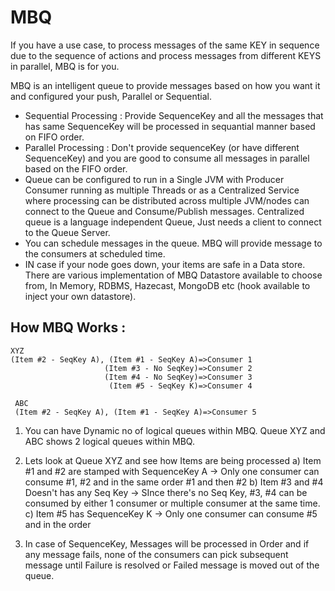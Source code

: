 # MBQ
If you have a use case, to process messages of the same KEY in sequence due to the sequence of actions and process messages from different KEYS in parallel, MBQ is for you. 

MBQ is an intelligent queue to provide messages based on how you want it and configured your push, Parallel or Sequential.
* Sequential Processing : Provide SequenceKey and all the messages that has same SequenceKey will be processed in sequantial manner based on FIFO order.
* Parallel Processing : Don't provide sequenceKey (or have different SequenceKey) and you are good to consume all messages in parallel based on the FIFO order. 
* Queue can be configured to run in a Single JVM with Producer Consumer running as multiple Threads or as a Centralized Service where processing can be distributed across multiple JVM/nodes can connect to the Queue and Consume/Publish messages. Centralized queue is a language independent Queue, Just needs a client to connect to the Queue Server. 
* You can schedule messages in the queue. MBQ will provide message to the consumers at scheduled time.
* IN case if your node goes down, your items are safe in a Data store. There are various implementation of MBQ Datastore available to choose from, In Memory, RDBMS, Hazecast, MongoDB etc (hook available to inject your own datastore).


## How MBQ Works :
```
XYZ
(Item #2 - SeqKey A), (Item #1 - SeqKey A)=>Consumer 1
                     (Item #3 - No SeqKey)=>Consumer 2
                     (Item #4 - No SeqKey)=>Consumer 3
                      (Item #5 - SeqKey K)=>Consumer 4
 
 ABC
 (Item #2 - SeqKey A), (Item #1 - SeqKey A)=>Consumer 5
```
1. You can have Dynamic no of logical queues within MBQ. Queue XYZ and ABC shows 2 logical queues within MBQ. 
2. Lets look at Queue XYZ and see how Items are being processed 
  a) Item #1 and #2 are stamped with SequenceKey A  -> Only one consumer can consume #1, #2 and in the same order #1 and then #2
  b) Item #3 and #4 Doesn't has any Seq Key -> SInce there's no Seq Key, #3, #4 can be consumed by either 1 consumer or multiple consumer at the same time. 
  c) Item #5 has SequenceKey K -> Only one consumer can consume #5 and in the order
  
3. In case of SequenceKey, Messages will be processed in Order and if any message fails, none of the consumers can pick subsequent message until Failure is resolved or Failed message is moved out of the queue. 
